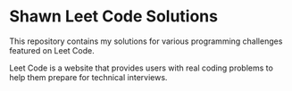 # Shawn Leet Code Solutions
This repository contains my solutions for various programming challenges featured on Leet Code.

Leet Code is a website that provides users with real coding problems to help them prepare for technical interviews.
